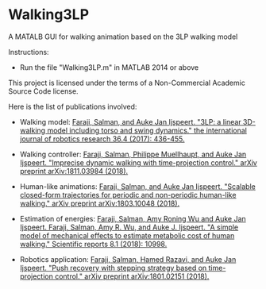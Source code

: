 # Walking3LP

A MATALB GUI for walking animation based on the 3LP walking model

Instructions:

* Run the file "Walking3LP.m" in MATLAB 2014 or above

This project is licensed under the terms of a Non-Commercial Academic Source Code license.

Here is the list of publications involved:

* Walking model: [Faraji, Salman, and Auke Jan Ijspeert. "3LP: a linear 3D-walking model including torso and swing dynamics." the international journal of robotics research 36.4 (2017): 436-455.](https://journals.sagepub.com/doi/abs/10.1177/0278364917708248)

* Walking controller: [Faraji, Salman, Philippe Muellhaupt, and Auke Jan Ijspeert. "Imprecise dynamic walking with time-projection control." arXiv preprint arXiv:1811.03984 (2018).](https://arxiv.org/abs/1811.03984) 

* Human-like animations: [Faraji, Salman, and Auke Jan Ijspeert. "Scalable closed-form trajectories for periodic and non-periodic human-like walking." arXiv preprint arXiv:1803.10048 (2018).](https://arxiv.org/abs/1803.10048)

* Estimation of energies: [Faraji, Salman, Amy Roning Wu and Auke Jan Ijspeert. Faraji, Salman, Amy R. Wu, and Auke J. Ijspeert. "A simple model of mechanical effects to estimate metabolic cost of human walking." Scientific reports 8.1 (2018): 10998.](https://www.nature.com/articles/s41598-018-29429-z)

* Robotics application: [Faraji, Salman, Hamed Razavi, and Auke Jan Ijspeert. "Push recovery with stepping strategy based on time-projection control." arXiv preprint arXiv:1801.02151 (2018).](https://arxiv.org/abs/1801.02151) 
